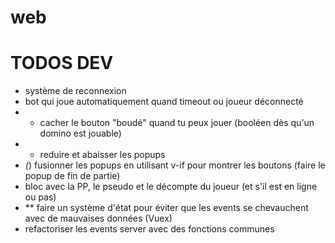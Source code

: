 # web

# TODOS DEV
- système de reconnexion
- bot qui joue automatiquement quand timeout ou joueur déconnecté
- * cacher le bouton "boudé" quand tu peux jouer (booléen dès qu'un domino est jouable)
- * reduire et abaisser les popups
- *(*) fusionner les popups en utilisant v-if pour montrer les boutons (faire le popup de fin de partie)
- bloc avec la PP, le pseudo et le décompte du joueur (et s'il est en ligne ou pas)
- ** faire un système d'état pour éviter que les events se chevauchent avec de mauvaises données (Vuex)
- refactoriser les events server avec des fonctions communes